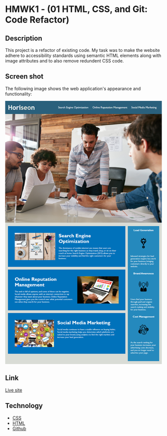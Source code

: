 # HMWK1 - (01 HTML, CSS, and Git: Code Refactor)

## Description

This project is a refactor of existing code. My task was to make the website adhere to accessibility standards using semantic HTML elements along with image attributes and to also remove redundent CSS code.

## Screen shot

The following image shows the web application's appearance and functionality:

![The Horiseon webpage includes a navigation bar, a header image, and cards with text and images at the bottom of the page.](./assets/images/01-html-css-git-homework-demo.png)

## Link

[Live site](https://brianbixby.github.io/hmwk1/)

## Technology

- [CSS](https://developer.mozilla.org/en-US/docs/Web/CSS)
- [HTML](https://developer.mozilla.org/en-US/docs/Web/HTML)
- [Github](https://github.com/brianbixby/hmwk1)